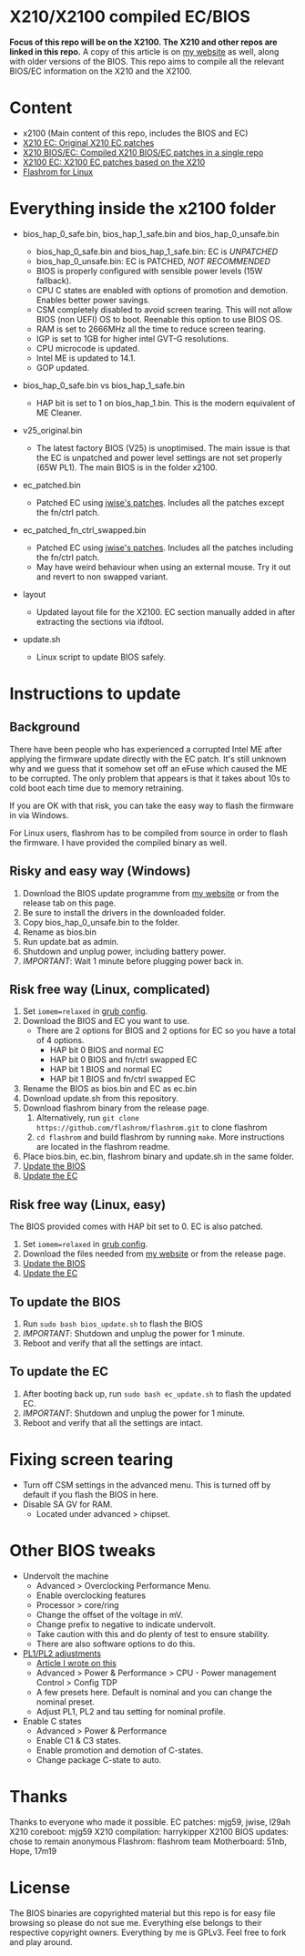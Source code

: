 # X210/X2100 compiled EC/BIOS
**Focus of this repo will be on the X2100. The X210 and other repos are linked in this repo.**
A copy of this article is on [my website](https://www.xyte.ch/support/51nb-x210-x2100-software-support/) as well, along with older versions of the BIOS.
This repo aims to compile all the relevant BIOS/EC information on the X210 and the X2100. 

# Content
* x2100 (Main content of this repo, includes the BIOS and EC)
* [X210 EC: Original X210 EC patches](https://github.com/l29ah/x210-ec)
* [X210 BIOS/EC: Compiled X210 BIOS/EC patches in a single repo](https://github.com/harrykipper/x210)
* [X2100 EC: X2100 EC patches based on the X210](https://github.com/jwise/x2100-ec)
* [Flashrom for Linux](https://flashrom.org/Flashrom)

# Everything inside the x2100 folder 
* bios_hap_0_safe.bin, bios_hap_1_safe.bin and bios_hap_0_unsafe.bin
	* bios_hap_0_safe.bin and bios_hap_1_safe.bin: EC is _UNPATCHED_
	* bios_hap_0_unsafe.bin: EC is PATCHED, _NOT RECOMMENDED_
	* BIOS is properly configured with sensible power levels (15W fallback).
	* CPU C states are enabled with options of promotion and demotion. Enables better power savings. 
	* CSM completely disabled to avoid screen tearing. This will not allow BIOS (non UEFI) OS to boot. Reenable this option to use BIOS OS.
	* RAM is set to 2666MHz all the time to reduce screen tearing.
	* IGP is set to 1GB for higher intel GVT-G resolutions.
	* CPU microcode is updated. 
	* Intel ME is updated to 14.1.
	* GOP updated.

* bios_hap_0_safe.bin vs bios_hap_1_safe.bin
	* HAP bit is set to 1 on bios_hap_1.bin. This is the modern equivalent of ME Cleaner. 

* v25_original.bin
	* The latest factory BIOS (V25) is unoptimised. The main issue is that the EC is unpatched and power level settings are not set properly (65W PL1). The main BIOS is in the folder x2100.

* ec_patched.bin
	* Patched EC using [jwise's patches](https://github.com/jwise/x2100-ec). Includes all the patches except the fn/ctrl patch.

* ec_patched_fn_ctrl_swapped.bin
	* Patched EC using [jwise's patches](https://github.com/jwise/x2100-ec). Includes all the patches including the fn/ctrl patch.
	* May have weird behaviour when using an external mouse. Try it out and revert to non swapped variant.

* layout
	* Updated layout file for the X2100. EC section manually added in after extracting the sections via ifdtool. 
	
* update.sh
	* Linux script to update BIOS safely.

# Instructions to update
## Background
There have been people who has experienced a corrupted Intel ME after applying the firmware update directly with the EC patch. It's still unknown why and we guess that it somehow set off an eFuse which caused the ME to be corrupted. The only problem that appears is that it takes about 10s to cold boot each time due to memory retraining.

If you are OK with that risk, you can take the easy way to flash the firmware in via Windows. 

For Linux users, flashrom has to be compiled from source in order to flash the firmware. I have provided the compiled binary as well.

## Risky and easy way (Windows)
1. Download the BIOS update programme from [my website](https://www.xyte.ch/support/51nb-x210-x2100-software-support/) or from the release tab on this page.
1. Be sure to install the drivers in the downloaded folder. 
1. Copy bios_hap_0_unsafe.bin to the folder.
1. Rename as bios.bin
1. Run update.bat as admin. 
1. Shutdown and unplug power, including battery power.
1. _IMPORTANT_: Wait 1 minute before plugging power back in.

## Risk free way (Linux, complicated)
1. Set `iomem=relaxed` in [grub config](https://askubuntu.com/questions/1120578/how-do-i-edit-grub-to-add-iomem-relaxed).  
1. Download the BIOS and EC you want to use. 
	* There are 2 options for BIOS and 2 options for EC so you have a total of 4 options.
		* HAP bit 0 BIOS and normal EC
		* HAP bit 0 BIOS and fn/ctrl swapped EC
		* HAP bit 1 BIOS and normal EC
		* HAP bit 1 BIOS and fn/ctrl swapped EC
1. Rename the BIOS as bios.bin and EC as ec.bin
1. Download update.sh from this repository.
1. Download flashrom binary from the release page.
	1. Alternatively, run `git clone https://github.com/flashrom/flashrom.git` to clone flashrom
	1. `cd flashrom` and build flashrom by running `make`. More instructions are located in the flashrom readme. 
1. Place bios.bin, ec.bin, flashrom binary and update.sh in the same folder.
1. [Update the BIOS](#to-update-the-bios)
1. [Update the EC](#to-update-the-ec)

## Risk free way (Linux, easy)
The BIOS provided comes with HAP bit set to 0. EC is also patched.
1. Set `iomem=relaxed` in [grub config](https://askubuntu.com/questions/1120578/how-do-i-edit-grub-to-add-iomem-relaxed).  
1. Download the files needed from [my website](https://www.xyte.ch/support/51nb-x210-x2100-software-support/) or from the release page.
1. [Update the BIOS](#to-update-the-bios)
1. [Update the EC](#to-update-the-ec)

## To update the BIOS
1. Run `sudo bash bios_update.sh` to flash the BIOS 
1. _IMPORTANT_: Shutdown and unplug the power for 1 minute. 
1. Reboot and verify that all the settings are intact. 

## To update the EC 
1. After booting back up, run `sudo bash ec_update.sh` to flash the updated EC. 
1. _IMPORTANT_: Shutdown and unplug the power for 1 minute. 
1. Reboot and verify that all the settings are intact. 

# Fixing screen tearing
* Turn off CSM settings in the advanced menu. This is turned off by default if you flash the BIOS in here.
* Disable SA GV for RAM. 
	* Located under advanced > chipset. 

# Other BIOS tweaks
* Undervolt the machine
	* Advanced > Overclocking Performance Menu. 
	* Enable overclocking features
	* Processor > core/ring 
	* Change the offset of the voltage in mV. 
	* Change prefix to negative to indicate undervolt. 
	* Take caution with this and do plenty of test to ensure stability.
	* There are also software options to do this. 
* [PL1/PL2 adjustments](https://www.anandtech.com/show/13544/why-intel-processors-draw-more-power-than-expected-tdp-turbo)
	* [Article I wrote on this](https://www.xyte.ch/2020/05/29/x2100-performance/)
	* Advanced > Power & Performance > CPU - Power management Control > Config TDP
	* A few presets here. Default is nominal and you can change the nominal preset.
	* Adjust PL1, PL2 and tau setting for nominal profile.
* Enable C states
	* Advanced > Power & Performance
	* Enable C1 & C3 states.
	* Enable promotion and demotion of C-states.
	* Change package C-state to auto.
	
# Thanks
Thanks to everyone who made it possible.
EC patches: mjg59, jwise, l29ah
X210 coreboot: mjg59
X210 compilation: harrykipper
X2100 BIOS updates: chose to remain anonymous
Flashrom: flashrom team
Motherboard: 51nb, Hope, 17m19

# License
The BIOS binaries are copyrighted material but this repo is for easy file browsing so please do not sue me. Everything else belongs to their respective copyright owners. Everything by me is GPLv3. Feel free to fork and play around. 
